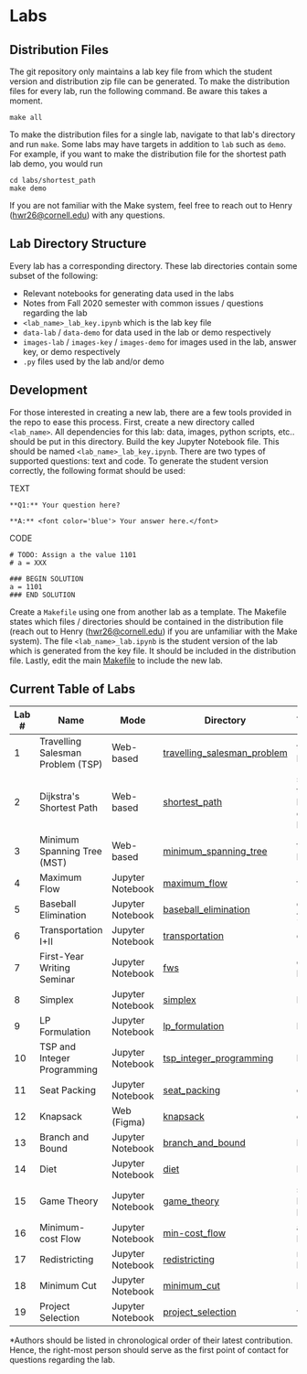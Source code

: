 # Labs

## Distribution Files

The git repository only maintains a lab key file from which the student
version and distribution zip file can be generated. To make the distribution
files for every lab, run the following command. Be aware this takes a moment.

```
make all
```

To make the distribution files for a single lab, navigate to that lab's
directory and run `make`. Some labs may have targets in addition to `lab`
such as `demo`. For example, if you want to make the distribution file for the
shortest path lab demo, you would run

```
cd labs/shortest_path
make demo
```

If you are not familiar with the Make system, feel free to reach out to Henry
(hwr26@cornell.edu) with any questions.

## Lab Directory Structure

Every lab has a corresponding directory. These lab directories contain some
subset of the following:
- Relevant notebooks for generating data used in the labs
- Notes from Fall 2020 semester with common issues / questions regarding the lab
- `<lab_name>_lab_key.ipynb` which is the lab key file
- `data-lab` / `data-demo` for data used in the lab or demo respectively
- `images-lab` / `images-key` / `images-demo` for images used in the lab, answer key, or demo respectively
- `.py` files used by the lab and/or demo

## Development

For those interested in creating a new lab, there are a few tools provided in
the repo to ease this process. First, create a new directory called
`<lab_name>`. All dependencies for this lab:
data, images, python scripts, etc.. should be put in this directory. Build the
key Jupyter Notebook file. This should be named `<lab_name>_lab_key.ipynb`.
There are two types of supported questions: text and code. To generate the
student version correctly, the following format should be used:

TEXT
```
**Q1:** Your question here?

**A:** <font color='blue'> Your answer here.</font>
```

CODE
```
# TODO: Assign a the value 1101
# a = XXX

### BEGIN SOLUTION
a = 1101
### END SOLUTION
```

Create a `Makefile` using one from another lab as a template. The Makefile
states which files / directories should be contained in the distribution file
(reach out to Henry (hwr26@cornell.edu) if you are unfamiliar with the Make
system). The file `<lab_name>_lab.ipynb` is the student version of the lab
which is generated from the key file. It should be included in the distribution
file. Lastly, edit the main [Makefile](Makefile) to include the new lab.

## Current Table of Labs

| Lab # | Name                              | Mode             | Directory                                                  | Author(s) NetID* |
|-------|-----------------------------------|------------------|------------------------------------------------------------|------------------|
| 1     | Travelling Salesman Problem (TSP) | Web-based        | [travelling_salesman_problem](travelling_salesman_problem) | tw454 + hwr26    |
| 2     | Dijkstra's Shortest Path          | Web-based        | [shortest_path](shortest_path)                             | sea78, tw454 + hwr26, ejb284 + kkg35 |
| 3     | Minimum Spanning Tree (MST)       | Web-based        | [minimum_spanning_tree](minimum_spanning_tree)             | tw454 + hwr26    |
| 4     | Maximum Flow                      | Jupyter Notebook | [maximum_flow](maximum_flow)                               | fms9             |
| 5     | Baseball Elimination              | Jupyter Notebook | [baseball_elimination](baseball_elimination)               | qz245 + yz544    |
| 6     | Transportation I+II               | Jupyter Notebook | [transportation](transportation)                           | qz245            |
| 7     | First-Year Writing Seminar        | Jupyter Notebook | [fws](fws)                                                 | qz245 + bwc73     |
| 8     | Simplex                           | Jupyter Notebook | [simplex](simplex)                                         | hwr26            |
| 9     | LP Formulation                    | Jupyter Notebook | [lp_formulation](lp_formulation)                           | hwr26            |
| 10    | TSP and Integer Programming       | Jupyter Notebook | [tsp_integer_programming](tsp_integer_programming)         | hwr26            |
| 11    | Seat Packing                      | Jupyter Notebook | [seat_packing](seat_packing)                               | qz245            |
| 12    | Knapsack                          | Web (Figma)      | [knapsack](knapsack)                                       | qz245            |
| 13    | Branch and Bound                  | Jupyter Notebook | [branch_and_bound](branch_and_bound)                       | hwr26            |
| 14    | Diet                              | Jupyter Notebook | [diet](diet)                                               | hwr26            |
| 15    | Game Theory                       | Jupyter Notebook | [game_theory](game_theory)                                 | sea78 + hwr26 + kkg35 |
| 16    | Minimum-cost Flow                 | Jupyter Notebook | [min-cost_flow](min-cost_flow)                             | aaj54 + hwr26    |
| 17    | Redistricting                     | Jupyter Notebook | [redistricting](redistricting)                             | rwg97 + hwr26    |
| 18    | Minimum Cut                       | Jupyter Notebook | [minimum_cut](minimum_cut)                                 | kz226            |
| 19    | Project Selection                 | Jupyter Notebook | [project_selection](project_selection)                     | wpv6             |

*Authors should be listed in chronological order of their latest contribution. Hence, the right-most person should serve as the first point of contact for questions regarding the lab.
